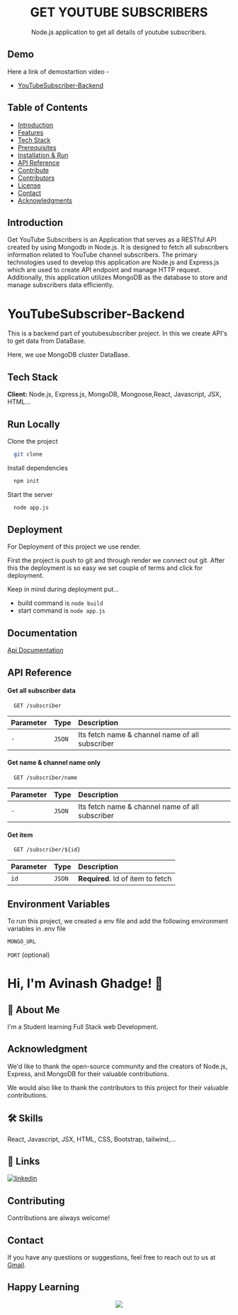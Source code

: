 <h1 align="center"> 
GET YOUTUBE SUBSCRIBERS
</h1>
<p align="center">Node.js application to get all details of youtube subscribers.</p>


<h2 align='center'>
<a href='https://get-youtube-subscribers-eight.vercel.app/' target="_blank"></a>
</h2>

## Demo
Here a link of demostartion video -

 - [YouTubeSubscriber-Backend]()

## Table of Contents

- [Introduction ](#introduction)
- [Features ](#features)
- [Tech Stack ](#tech-stack)
- [Prerequisites ](#prerequisites)
- [Installation & Run](#installation-and-run)
- [API Reference ](#api-reference)
- [Contribute ](#contribute)
- [Contributors ](#contributors)
- [License ](#license)
- [Contact ](#contact)
- [Acknowledgments ](#acknowledgments)


## Introduction
Get YouTube Subscribers is an Application that serves as a RESTful API created by using Mongodb in Node.js. It is designed to fetch all subscribers information related to YouTube channel subscribers. The primary technologies used to develop this application are Node.js and Express.js which are used to create API endpoint and manage HTTP request. Additionally, this application utilizes MongoDB as the database to store and manage subscribers data efficiently.




# YouTubeSubscriber-Backend 

This is a backend part of youtubesubscriber project. 
In this we create API's to get data from DataBase.

Here, we use MongoDB cluster DataBase.




## Tech Stack

**Client:**  Node.js, Express.js, MongoDB, Mongoose,React, Javascript, JSX, HTML...




## Run Locally

Clone the project

```bash
  git clone 
```

Install dependencies

```bash
  npm init
```

Start the server

```bash
  node app.js 
```



## Deployment

For Deployment of this project we use render.

First the project is push to git and through render we connect out git. After this the deployment is so easy we set couple of terms and click for deployment.

Keep in mind during deployment put...
* build command is  `node build`
* start command is `node app.js`



## Documentation

[Api Documentation](https://documenter.getpostman.com/view/26908207/2s9YeD7Cr1)


## API Reference

#### Get all subscriber data

```http
  GET /subscriber
```

| Parameter | Type     | Description                |
| :-------- | :------- | :------------------------- |
| `-` | `JSON` | Its fetch name & channel name of all subscriber|

#### Get name & channel name only

```http
  GET /subscriber/name
```

| Parameter | Type     | Description                |
| :-------- | :------- | :------------------------- |
| `-` | `JSON` | Its fetch name & channel name of all subscriber |

#### Get item

```http
  GET /subscriber/${id}
```

| Parameter | Type     | Description                       |
| :-------- | :------- | :-------------------------------- |
| `id`      | `JSON` | **Required**. Id of item to fetch |



## Environment Variables

To run this project, we created a env file and  add the following environment variables in .env file

`MONGO_URL`

`PORT` (optional)





# Hi, I'm Avinash Ghadge! 👋


## 🚀 About Me
I'm a Student learning Full Stack web Development.


## Acknowledgment
We'd like to thank the open-source community and the creators of Node.js, Express, and MongoDB for their valuable contributions.

We would also like to thank the contributors to this project for their valuable contributions.


## 🛠 Skills
React, Javascript, JSX, HTML, CSS, Bootstrap, tailwind,...


## 🔗 Links

[![linkedin](https://img.shields.io/badge/linkedin-0A66C2?style=for-the-badge&logo=linkedin&logoColor=white)](https://www.linkedin.com/in/avinash-ghadge)



## Contributing

Contributions are always welcome!

## Contact
If you have any questions or suggestions, feel free to reach out to us at [Gmail](avinash.ghadge20@vit.edu).




## Happy Learning

<p align="center">
<a href="https://github.com/Abhi1o/get_youtube_subscribers" title="GET youtube subscriber projects">
<img src="https://img.shields.io/badge/GitHub-100000?style=for-the-badge&logo=github&logoColor=white">
    
</a>
</p>